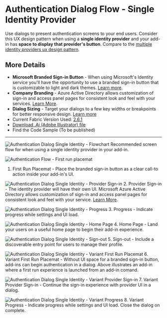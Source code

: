 # Authentication Dialog Flow - Single Identity Provider

Use dialogs to present authentication screens to your end users. Consider this UX design pattern when using a **single identity provider** and your add-in has **space to display that provider's button**. Compare to the [multiple identity providers ux design pattern](Authentication_Dialog_Multiple_ID.md).

## More Details

- **Microsoft Branded Sign-in Button** - When using Microsoft's Identity service you'll have the opportunity to use a branded sign-in button that is customizable to light and dark themes. [Learn more](https://azure.microsoft.com/en-us/documentation/articles/active-directory-branding-guidelines/#visual-guidance-for-sign-in).
- **Company Branding** - Azure Active Directory allows customization of sign-in and access panel pages for consistent look and feel with your services. [Learn More](https://azure.microsoft.com/en-us/documentation/articles/active-directory-add-company-branding/).
- **Dialog Sizing** - Target your dialogs to a few key widths or breakpoints for better responsive design. [Learn more](https://msdn.microsoft.com/windows/uwp/layout/screen-sizes-and-breakpoints-for-responsive-design)
- Current Fabric Version Used: [2.6.1](https://github.com/OfficeDev/office-ui-fabric-core/releases/tag/2.6.1)
- [Download .Ai (Adobe Illustrator) file](https://github.com/OfficeDev/Office-Add-in-UX-Design-Patterns/blob/master/Patterns/Source%20Files/Authentication_Dialog_Single_ID.ai?raw=true)
- Find the Code Sample (To be published)

***
![Authentication Dialog Single Identity - Flowchart](https://raw.githubusercontent.com/OfficeDev/Office-Add-in-UX-Design-Patterns/master/Patterns/Assets/Authentication_Dialog_Single_ID/titlepage.jpg)
Recommended screen flow for when using a single identity provider in your add-in.

![Authentication Flow - First run placemat](https://raw.githubusercontent.com/OfficeDev/Office-Add-in-UX-Design-Patterns/master/Patterns/Assets/Authentication_Dialog_Single_ID/auth_dialog_singleid_fre.jpg)
1. First Run Placemat - Place the branded sign-in button as a clear call-to action inside your add-in's UI.


![Authentication Dialog Single Identity - Provider Sign-in](https://raw.githubusercontent.com/OfficeDev/Office-Add-in-UX-Design-Patterns/master/Patterns/Assets/Authentication_Dialog_Single_ID/auth_dialog_singleid_providerui.jpg)
2. Provider Sign-in - The identity provider will have their own UI. Microsoft Azure Active Directory allows customization of sign-in and access panel pages for consistent look and feel with your service. [Learn More](https://azure.microsoft.com/en-us/documentation/articles/active-directory-add-company-branding/).


![Authentication Dialog Single Identity - Progress](https://raw.githubusercontent.com/OfficeDev/Office-Add-in-UX-Design-Patterns/master/Patterns/Assets/Authentication_Dialog_Single_ID/auth_dialog_singleid_progress.jpg)
3. Progress - Indicate progress while settings and UI load.

![Authentication Dialog Single Identity - Home Page](https://raw.githubusercontent.com/OfficeDev/Office-Add-in-UX-Design-Patterns/master/Patterns/Assets/Authentication_Dialog_Single_ID/auth_dialog_singleid_homepage.jpg)
4. Home Page - Land your users on a useful home page to begin their add-in experience.

![Authentication Dialog Single Identity - Sign-out](https://raw.githubusercontent.com/OfficeDev/Office-Add-in-UX-Design-Patterns/master/Patterns/Assets/Authentication_Dialog_Single_ID/auth_dialog_singleid_signout.jpg)
5. Sign-out - Include a discoverable entry point for users to manage their profile.

![Authentication Dialog Single Identity - Variant First Run Placemat](https://raw.githubusercontent.com/OfficeDev/Office-Add-in-UX-Design-Patterns/master/Patterns/Assets/Authentication_Dialog_Single_ID/auth_dialog_singleid_variantfre.jpg)
6. Variant First Run Placemat - Without UI space for a branded sign-in button, add-ins can begin authentication in a dialog. Above illustrates an add-in where a first run experience is launched from an add-in comand.

![Authentication Dialog Single Identity - Variant Provider Sign-in](https://raw.githubusercontent.com/OfficeDev/Office-Add-in-UX-Design-Patterns/master/Patterns/Assets/Authentication_Dialog_Single_ID/auth_dialog_singleid_variantproviderui.jpg)
7. Variant Provider Sign-in - Continue the sign-in experience with provider UI in a dialog.

![Authentication Dialog Single Identity - Variant Progress](https://raw.githubusercontent.com/OfficeDev/Office-Add-in-UX-Design-Patterns/master/Patterns/Assets/Authentication_Dialog_Single_ID/auth_dialog_singleid_variantprogress.jpg)
8. Variant Progress  - Indicate progress while settings and UI load. Close the dialog on complete.
